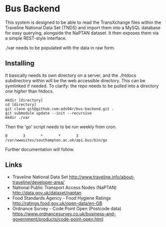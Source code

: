 Bus Backend
===========

This system is designed to be able to read the TransXchange files within the
Traveline National Data Set (TNDS) and import them into a MySQL database for
easy querying, alongside the NaPTAN dataset. It then exposes them via a simple
REST-style interface.

./var needs to be populated with the data in raw form.

Installing
----------

It basically needs its own directory on a server, and the ./htdocs subdirectory
within will be the web accessible directory. This can be symlinked if needed.
To clarify: the repo needs to be pulled into a directory *one higher* than
htdocs.

```
mkdir [directory]
cd [directory]
git clone git@github.com:ads04r/bus-backend.git .
git submodule update --init --recursive
mkdir ./var
```

Then the 'go' script needs to be run weekly from cron.

```
0       3       *       *       3       /var/wwwsites/southampton.ac.uk/api.bus/bin/go
```


Further documentation will follow.

Links
-----
* Traveline National Data Set
  http://www.traveline.info/about-traveline/developer-area/
* National Public Transport Access Nodes (NaPTAN)
  http://data.gov.uk/dataset/naptan
* Food Standards Agency - Food Hygiene Ratings
  http://ratings.food.gov.uk/open-data/en-GB
* Ordnance Survey - Code Point Open (Postcode data)
  https://www.ordnancesurvey.co.uk/business-and-government/products/code-point-open.html
